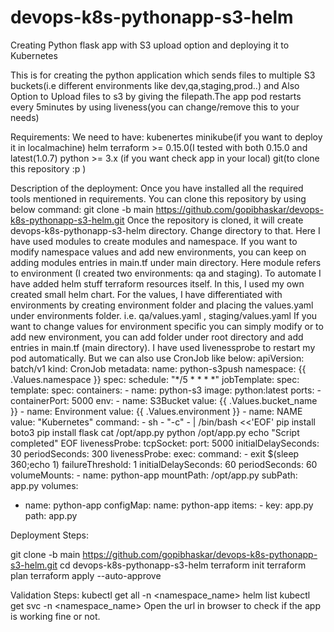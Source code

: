# devops-k8s-pythonapp-s3-helm
Creating Python flask app with S3 upload option and deploying it to Kubernetes

This is for creating the python application which sends files to multiple S3 buckets(i.e different environments like dev,qa,staging,prod..) and Also Option to Upload files to s3 by giving the filepath.The app pod restarts every 5minutes by using liveness(you can change/remove this to your needs)

Requirements:
We need to have:
kubenertes
minikube(if you want to deploy it in localmachine)
helm
terraform >= 0.15.0(I tested with both 0.15.0 and latest(1.0.7)
python >= 3.x (if you want check app in your local)
git(to clone this repository :p )

Description of the deployment:
Once you have installed all the required tools mentioned in requirements. You can clone this repository by using below command:
git clone -b main https://github.com/gopibhaskar/devops-k8s-pythonapp-s3-helm.git
Once the repository is cloned, it will create devops-k8s-pythonapp-s3-helm directory. Change directory to that.
Here I have used modules to create modules and namespace. If you want to modify namespace values and add new environments, you can keep on adding modules entries in main.tf under main directory.
Here module refers to environment (I created two environments: qa and staging).
To automate I have added helm stuff terraform resources itself.
In this, I used my own created small helm chart. 
For the values, I have differentiated with environments by creating environment folder and placing the values.yaml under environments folder. i.e.
qa/values.yaml , staging/values.yaml
If you want to change values for environment specific you can simply modify or to add new environment, you can add folder under root directory and add entries in main.tf (main directory).
I have used livenessprobe to restart my pod automatically. But we can also use CronJob like below:
apiVersion: batch/v1
kind: CronJob
metadata:
  name: python-s3push
  namespace: {{ .Values.namespace }}
spec:
  schedule: "*/5 * * * *"
  jobTemplate:
    spec:
      template:
        spec:
          containers:
      - name: python-s3
        image: python:latest
    ports:
    - containerPort: 5000
    env:
    - name: S3Bucket
      value: {{ .Values.bucket_name }}
    - name: Environment
      value: {{ .Values.environment }}
    - name: NAME
      value: "Kubernetes"
    command:
      - sh
      - "-c"
      - |
        /bin/bash <<'EOF'
        pip install boto3
        pip install flask
        cat /opt/app.py
        python /opt/app.py
        echo "Script completed"
        EOF
    livenessProbe:
      tcpSocket:
        port: 5000
      initialDelaySeconds: 30
      periodSeconds: 300
    livenessProbe:
      exec:
        command:
        - exit $(sleep 360;echo 1)
      failureThreshold: 1
      initialDelaySeconds: 60
      periodSeconds: 60
    volumeMounts:
    - name: python-app
      mountPath: /opt/app.py
      subPath: app.py
  volumes:
  - name: python-app
    configMap:
      name: python-app
      items:
        - key: app.py
          path: app.py

Deployment Steps:

git clone -b main https://github.com/gopibhaskar/devops-k8s-pythonapp-s3-helm.git
cd devops-k8s-pythonapp-s3-helm
terraform init
terraform plan
terraform apply --auto-approve

Validation Steps:
kubectl get all -n <namespace_name>
helm list
kubectl get svc -n <namespace_name>
Open the url in browser to check if the app is working fine or not. 
